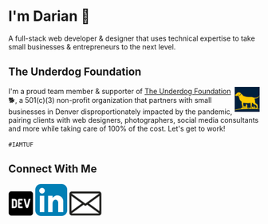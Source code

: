 # I'm Darian 👋

A full-stack web developer & designer that uses technical expertise to take small businesses & entrepreneurs to the next level. 

## The Underdog Foundation
<img src="TUFlogo_square_small.png" alt="TUF Logo" align="right" style="width:10%">

I'm a proud team member & supporter of [The Underdog Foundation](https://theunderdogfoundation.org/):dog2:, a 501(c)(3) non-profit organization that partners with small businesses in Denver disproportionately impacted by the pandemic, pairing clients with web designers, photographers, social media consultants and more while taking care of 100% of the cost. Let's get to work!

`#IAMTUF`

## Connect With Me


[![DEV](/dev.png)](https://dev.to/darnocer) [![linkedin](/linkedin.png)](https://www.linkedin.com/in/darian-nocera/) [![email](/email.png)](mailto:hello@dariannocera.com)
